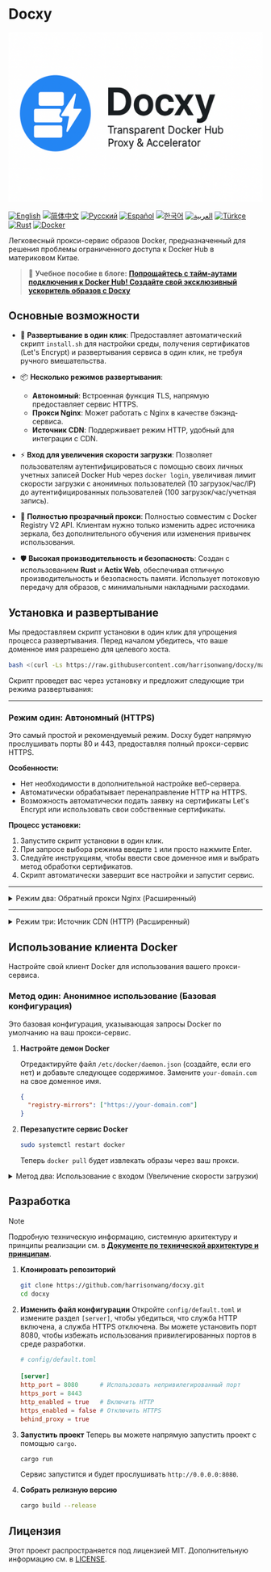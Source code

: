 # Docxy

![og-image](og-image.png)

[![English](https://img.shields.io/badge/English-Click-orange)](README_EN.md)
[![简体中文](https://img.shields.io/badge/简体中文-点击查看-blue)](README.md)
[![Русский](https://img.shields.io/badge/Русский-Нажмите-orange)](README_RU.md)
[![Español](https://img.shields.io/badge/Español-Clic-blue)](README_ES.md)
[![한국어](https://img.shields.io/badge/한국어-클릭-orange)](README_KR.md)
[![العربية](https://img.shields.io/badge/العربية-انقر-blue)](README_AR.md)
[![Türkçe](https://img.shields.io/badge/Türkçe-Tıkla-orange)](README_TR.md)
[![Rust](https://img.shields.io/badge/rust-1.75%2B-blue.svg)](https://www.rust-lang.org)
[![Docker](https://img.shields.io/badge/docker-28%2B-orange.svg)](https://www.docker.com)

Легковесный прокси-сервис образов Docker, предназначенный для решения проблемы ограниченного доступа к Docker Hub в материковом Китае.

> 📢 **Учебное пособие в блоге:** [**Попрощайтесь с тайм-аутами подключения к Docker Hub! Создайте свой эксклюзивный ускоритель образов с Docxy**](https://voxsay.com/posts/docxy-docker-proxy-tutorial-for-china/)

## Основные возможности

*   🚀 **Развертывание в один клик**: Предоставляет автоматический скрипт `install.sh` для настройки среды, получения сертификатов (Let's Encrypt) и развертывания сервиса в один клик, не требуя ручного вмешательства.

*   📦 **Несколько режимов развертывания**:
    *   **Автономный**: Встроенная функция TLS, напрямую предоставляет сервис HTTPS.
    *   **Прокси Nginx**: Может работать с Nginx в качестве бэкэнд-сервиса.
    *   **Источник CDN**: Поддерживает режим HTTP, удобный для интеграции с CDN.

*   ⚡ **Вход для увеличения скорости загрузки**: Позволяет пользователям аутентифицироваться с помощью своих личных учетных записей Docker Hub через `docker login`, увеличивая лимит скорости загрузки с анонимных пользователей (10 загрузок/час/IP) до аутентифицированных пользователей (100 загрузок/час/учетная запись).

*   💎 **Полностью прозрачный прокси**: Полностью совместим с Docker Registry V2 API. Клиентам нужно только изменить адрес источника зеркала, без дополнительного обучения или изменения привычек использования.

*   🛡️ **Высокая производительность и безопасность**: Создан с использованием **Rust** и **Actix Web**, обеспечивая отличную производительность и безопасность памяти. Использует потоковую передачу для образов, с минимальными накладными расходами.

## Установка и развертывание

Мы предоставляем скрипт установки в один клик для упрощения процесса развертывания. Перед началом убедитесь, что ваше доменное имя разрешено для целевого хоста.

```bash
bash <(curl -Ls https://raw.githubusercontent.com/harrisonwang/docxy/main/install.sh)
```

Скрипт проведет вас через установку и предложит следующие три режима развертывания:

---

### Режим один: Автономный (HTTPS)

Это самый простой и рекомендуемый режим. Docxy будет напрямую прослушивать порты 80 и 443, предоставляя полный прокси-сервис HTTPS.

**Особенности:**
- Нет необходимости в дополнительной настройке веб-сервера.
- Автоматически обрабатывает перенаправление HTTP на HTTPS.
- Возможность автоматически подать заявку на сертификаты Let's Encrypt или использовать свои собственные сертификаты.

**Процесс установки:**
1.  Запустите скрипт установки в один клик.
2.  При запросе выбора режима введите `1` или просто нажмите Enter.
3.  Следуйте инструкциям, чтобы ввести свое доменное имя и выбрать метод обработки сертификатов.
4.  Скрипт автоматически завершит все настройки и запустит сервис.

---

<details>
<summary>Режим два: Обратный прокси Nginx (Расширенный)</summary>

### Режим два: Обратный прокси Nginx

Этот режим подходит, если у вас уже есть Nginx и вы хотите централизованно управлять веб-сервисами через него.

**Особенности:**
- Nginx обрабатывает шифрование HTTPS и управление сертификатами, а Docxy работает как обычный HTTP-бэкэнд.
- Docxy работает как бэкэнд-сервис HTTP на указанном порту (например, 9000).
- Удобно для интеграции с другими сервисами.

**Процесс установки:**
1.  Запустите скрипт установки в один клик.
2.  При запросе выбора режима введите `2`.
3.  Следуйте инструкциям, чтобы ввести свое доменное имя, порт прослушивания бэкэнда Docxy и информацию о сертификате.
4.  Скрипт автоматически сгенерирует для вас пример файла конфигурации Nginx. Вам нужно будет вручную добавить его в свою конфигурацию Nginx и перезагрузить сервис Nginx.

</details>

---

<details>
<summary>Режим три: Источник CDN (HTTP) (Расширенный)</summary>

### Режим три: Источник CDN (HTTP)

Этот режим подходит, если вы хотите использовать Docxy в качестве источника для CDN для достижения лучшего глобального ускорения.

**Особенности:**
- Docxy прослушивает только порты HTTP.
- Поставщик CDN обрабатывает запросы HTTPS и сертификаты.
- Docxy доверяет и обрабатывает заголовки `X-Forwarded-*` для правильной идентификации IP-адреса клиента и протокола.

**Процесс установки:**
1.  Запустите скрипт установки в один клик.
2.  При запросе выбора режима введите `3`.
3.  Следуйте инструкциям, чтобы ввести порт HTTP, который должен прослушивать Docxy.
4.  Настройте свой сервис CDN, чтобы он указывал на адрес и порт сервиса Docxy.

</details>


## Использование клиента Docker

Настройте свой клиент Docker для использования вашего прокси-сервиса.

### Метод один: Анонимное использование (Базовая конфигурация)

Это базовая конфигурация, указывающая запросы Docker по умолчанию на ваш прокси-сервис.

1.  **Настройте демон Docker**

    Отредактируйте файл `/etc/docker/daemon.json` (создайте, если его нет) и добавьте следующее содержимое. Замените `your-domain.com` на свое доменное имя.

    ```json
    {
      "registry-mirrors": ["https://your-domain.com"]
    }
    ```

2.  **Перезапустите сервис Docker**

    ```bash
    sudo systemctl restart docker
    ```
    Теперь `docker pull` будет извлекать образы через ваш прокси.

<details>
<summary>Метод два: Использование с входом (Увеличение скорости загрузки)</summary>

Этот метод позволяет получить более высокую скорость загрузки образов, войдя в свою учетную запись Docker Hub, в дополнение к анонимному использованию.

1.  **Завершите базовую настройку**

    Убедитесь, что вы выполнили все шаги в **Методе один**.

2.  **Войдите в прокси-сервис**

    Используйте команду `docker login` и введите свое имя пользователя и пароль Docker Hub.

    ```bash
    docker login your-domain.com
    ```

3.  **Синхронизируйте информацию об аутентификации**

    После успешного входа вам нужно вручную отредактировать файл `~/.docker/config.json`. Скопируйте информацию `auth`, сгенерированную для `your-domain.com`, и вставьте ее для `https://index.docker.io/v1/`.

    До изменения:
    ```json
    {
        "auths": {
            "your-domain.com": {
                "auth": "aBcDeFgHiJkLmNoPqRsTuVwXyZ..."
            }
        }
    }
    ```

    После изменения:
    ```json
    {
        "auths": {
            "your-domain.com": {
                "auth": "aBcDeFgHiJkLmNoPqRsTuVwXyZ..."
            },
            "https://index.docker.io/v1/": {
                "auth": "aBcDeFgHiJkLmNoPqRsTuVwXyZ..."
            }
        }
    }
    ```
    После сохранения файла ваши запросы `docker pull` будут отправляться как аутентифицированный пользователь, что позволит использовать более высокие лимиты скорости.

</details>

## Разработка

> [!NOTE]
> Подробную техническую информацию, системную архитектуру и принципы реализации см. в [**Документе по технической архитектуре и принципам**](docs/ARCHITECTURE.md).

1.  **Клонировать репозиторий**
    ```bash
    git clone https://github.com/harrisonwang/docxy.git
    cd docxy
    ```

2.  **Изменить файл конфигурации**
    Откройте `config/default.toml` и измените раздел `[server]`, чтобы убедиться, что служба HTTP включена, а служба HTTPS отключена. Вы можете установить порт 8080, чтобы избежать использования привилегированных портов в среде разработки.

    ```toml
    # config/default.toml

    [server]
    http_port = 8080      # Использовать непривилегированный порт
    https_port = 8443
    http_enabled = true   # Включить HTTP
    https_enabled = false # Отключить HTTPS
    behind_proxy = true
    ```

3.  **Запустить проект**
    Теперь вы можете напрямую запустить проект с помощью `cargo`.
    ```bash
    cargo run
    ```
    Сервис запустится и будет прослушивать `http://0.0.0.0:8080`.

4.  **Собрать релизную версию**
    ```bash
    cargo build --release
    ```

## Лицензия

Этот проект распространяется под лицензией MIT. Дополнительную информацию см. в [LICENSE](LICENSE).